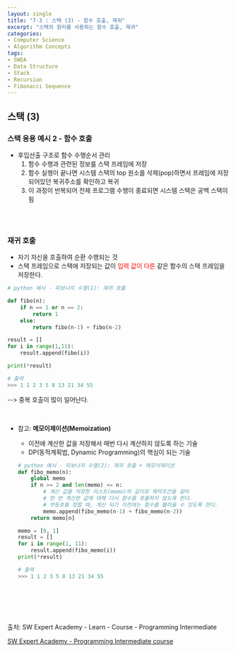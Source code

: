 ```yaml
---
layout: single
title: "7-3 : 스택 (3) - 함수 호출, 재귀"
excerpt: "스택의 원리를 사용하는 함수 호출, 재귀"
categories: 
- Computer Science
- Algorithm Concepts
tags:
- SWEA
- Data Structure
- Stack
- Recursion
- Fibonacci Sequence
---
```

## 스택 (3)

### <strong>스택 응용 예시 2 - 함수 호출</strong>

- 후입선출 구조로 함수 수행순서 관리
  1. 함수 수행과 관련된 정보를 스택 프레임에 저장
  2. 함수 실행이 끝나면 시스템 스택의 top 원소를 삭제(pop)하면서 프레임에 저장되어있던 복귀주소를 확인하고 복귀
  3. 이 과정이 반복되어 전체 프로그램 수행이 종료되면 시스템 스택은 공백 스택이 됨

<br>

<br>

### 재귀 호출

- 자기 자신을 호출하여 순환 수행되는 것
- 스택 프레임으로 스택에 저장되는 값이 <span style="color:red">입력 값이 다른</span> 같은 함수의 스택 프레임을 저장한다.

```python
# python 예시 - 피보나치 수열(1): 재귀 호출

def fibo(n):
    if n == 1 or n == 2:
        return 1
    else:
        return fibo(n-1) + fibo(n-2)

result = []
for i in range(1,11):
    result.append(fibo(i))

print(*result)

# 출력
>>> 1 1 2 3 5 8 13 21 34 55
```

--> 중복 호출이 많이 일어난다.

<br>

- 참고: <strong>메모이제이션(Memoization)</strong>

  - 이전에 계산한 값을 저장해서 매번 다시 계산하지 않도록 하는 기술
  - DP(동적계획법, Dynamic Programming)의 핵심이 되는 기술

  ```python
  # python 예시 - 피보나치 수열(2): 재귀 호출 + 메모이제이션
  def fibo_memo(n):
      global memo
      if n >= 2 and len(memo) <= n: 
          # 계산 값을 저장한 리스트(memo)의 길이로 제약조건을 걸어 
          # 한 번 계산한 값에 대해 다시 함수를 호출하지 않도록 한다.
          # 부등호를 정할 때, 계산 되기 이전에는 함수를 불러올 수 있도록 한다.
          memo.append(fibo_memo(n-1) + fibo_memo(n-2))
      return memo[n]
  
  memo = [0, 1]
  result = []
  for i in range(1, 11):
      result.append(fibo_memo(i))
  print(*result)
  
  # 출력
  >>> 1 1 2 3 5 8 13 21 34 55
  ```


<br>

<br>

<br>

<br>

출처: SW Expert Academy - Learn - Course - Programming Intermediate

[SW Expert Academy - Programming Intermediate course](https://swexpertacademy.com/main/learn/course/subjectList.do?courseId=AVuPDN86AAXw5UW6)


